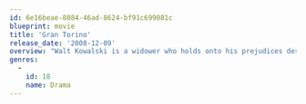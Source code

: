 ```yaml
---
id: 6e16beae-8084-46ad-8624-bf91c699081c
blueprint: movie
title: 'Gran Torino'
release_date: '2008-12-09'
overview: "Walt Kowalski is a widower who holds onto his prejudices despite the changes in his Michigan neighborhood and the world around him. Kowalski is a grumpy, tough-minded, unhappy old man who can't get along with either his kids or his neighbors. He is a Korean War veteran whose prize possession is a 1972 Gran Torino he keeps in mint condition. When his neighbor Thao, a young Hmong teenager under pressure from his gang member cousin, tries to steal his Gran Torino, Kowalski sets out to reform the youth. Drawn against his will into the life of Thao's family, Kowalski is soon taking steps to protect them from the gangs that infest their neighborhood."
genres:
  -
    id: 18
    name: Drama
---
```


